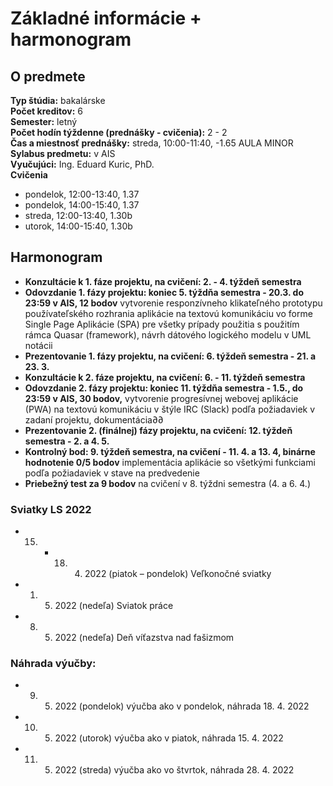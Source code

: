 # Základné informácie + harmonogram

## O predmete

**Typ štúdia:** bakalárske  
**Počet kreditov:** 6  
**Semester:** letný  
**Počet hodín týždenne (prednášky - cvičenia):** 2 - 2   
**Čas a miestnosť prednášky:**  streda, 10:00-11:40, -1.65 AULA MINOR  
**Sylabus predmetu:** v AIS  
**Vyučujúci:** Ing. Eduard Kuric, PhD.  
**Cvičenia**
* pondelok, 12:00-13:40, 1.37
* pondelok, 14:00-15:40, 1.37
* streda, 12:00-13:40, 1.30b
* utorok, 14:00-15:40, 1.30b


## Harmonogram 

* **Konzultácie k 1. fáze projektu, na cvičení: 2. - 4. týždeň semestra**
* **Odovzdanie 1. fázy projektu: koniec 5. týždňa semestra - 20.3. do 23:59 v AIS, 12 bodov** vytvorenie responzívneho klikateľného prototypu používateľského rozhrania aplikácie na textovú komunikáciu vo forme Single Page Aplikácie (SPA) pre všetky prípady použitia s použitím rámca Quasar (framework), návrh dátového logického modelu v UML notácii
* **Prezentovanie 1. fázy projektu, na cvičení: 6. týždeň semestra - 21. a 23. 3.**
* **Konzultácie k 2. fáze projektu, na cvičení: 6. - 11. týždeň semestra**
* **Odovzdanie 2. fázy projektu: koniec 11. týždňa semestra - 1.5., do 23:59 v AIS, 30 bodov,** vytvorenie progresívnej webovej aplikácie (PWA) na textovú komunikáciu v štýle IRC (Slack) podľa požiadaviek v zadaní projektu, dokumentácia∂∂
* **Prezentovanie 2. (finálnej) fázy projektu, na cvičení: 12. týždeň semestra - 2. a 4. 5.**
* **Kontrolný bod: 9. týždeň semestra, na cvičení - 11. 4. a 13. 4, binárne hodnotenie 0/5 bodov** implementácia aplikácie so všetkými funkciami podľa požiadaviek v stave na predvedenie
* **Priebežný test za 9 bodov** na cvičení v 8. týždni semestra (4. a 6. 4.) 

### Sviatky LS 2022   
* 15. - 18. 4. 2022 (piatok – pondelok) Veľkonočné sviatky    
* 1. 5. 2022 (nedeľa) Sviatok práce    
* 8. 5. 2022 (nedeľa) Deň víťazstva nad fašizmom    


### Náhrada výučby:    
* 9. 5. 2022 (pondelok) výučba ako v pondelok, náhrada 18. 4. 2022    
* 10. 5. 2022 (utorok) výučba ako v piatok, náhrada 15. 4. 2022   
* 11. 5. 2022 (streda) výučba ako vo štvrtok, náhrada 28. 4. 2022    